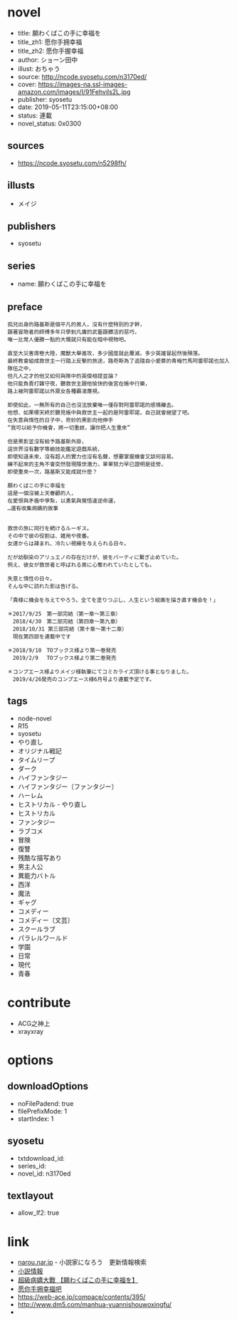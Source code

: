 # novel

- title: 願わくばこの手に幸福を
- title_zh1: 愿你手拥幸福
- title_zh2: 愿你手握幸福
- author: ショーン田中
- illust: おちゃう
- source: http://ncode.syosetu.com/n3170ed/
- cover: https://images-na.ssl-images-amazon.com/images/I/91Fehvils2L.jpg
- publisher: syosetu
- date: 2019-05-11T23:15:00+08:00
- status: 連載
- novel_status: 0x0300

## sources

- https://ncode.syosetu.com/n5298fh/

## illusts

- メイジ

## publishers

- syosetu

## series

- name: 願わくばこの手に幸福を

## preface


```
孤兒出身的路基斯是個平凡的男人，沒有什麼特別的才幹，
跟著冒險者的師傅多年只學到凡庸的武藝跟髒活的惡巧，
唯一比常人優勝一點的大慨就只有能在暗中視物吧。

直至大災害席卷大陸，魔獸大舉進攻，多少國度就此覆滅，多少英雄冒起然後殞落。
最終教會組成救世主一行踏上反擊的旅途，路奇斯為了追隨自小愛慕的青梅竹馬阿雷耶諾也加入隊伍之中，
但凡人之才的他又如何與隊中的英傑相提並論？
他只能負責打雜守夜，聽救世主跟他愉快的後宮在帳中行樂，
路上被阿雷耶諾以外眾女各種霸凌蔑視。

即使如此，一無所有的自己也沒法放棄唯一僅存對阿雷耶諾的感情離去。
他想、如果哪天終於聽見帳中與救世主一起的是阿雷耶諾，自己就會絕望了吧。
在失意與惰性的日子中，奇妙的黑影向他伸手
“我可以給予你機會，將一切重啟，讓你把人生重來”

但是黑影並沒有給予路基斯外掛，
這世界沒有數字等級技能鑑定遊戲系統，
即使知道未來，沒有超人的實力也沒有名聲，想要掌握機會又談何容易。
練不起來的主角不會突然發現隱世潛力，單單努力早已證明是徒勞，
即使重來一次，路基斯又能成就什麼？

願わくばこの手に幸福を
這是一個沒被上天眷顧的人，
在愛恨與矛盾中爭紮，以勇氣與覺悟違逆命運，
…還有收集病嬌的故事


救世の旅に同行を続けるルーギス。
その中で彼の役割は、雑用や夜番。
女達からは疎まれ、冷たい視線を与えられる日々。

だが幼馴染のアリュエノの存在だけが、彼をパーティに繋ぎ止めていた。
例え、彼女が救世者と呼ばれる男に心奪われていたとしても。

失意と惰性の日々。
そんな中に訪れた影は告げる。

「貴様に機会を与えてやろう。全てを塗りつぶし、人生という絵画を描き直す機会を！」

＊2017/9/25　第一部完結（第一章～第三章）
　2018/4/30　第二部完結（第四章～第九章）
　2018/10/31 第三部完結（第十章～第十二章）
　現在第四部を連載中です

＊2018/9/10　TOブックス様より第一巻発売
　2019/2/9　 TOブックス様より第二巻発売

＊コンプエース様よりメイジ様執筆にてコミカライズ頂ける事となりました。
　2019/4/26発売のコンプエース様6月号より連載予定です。
```

## tags

- node-novel
- R15
- syosetu
- やり直し
- オリジナル戦記
- タイムリープ
- ダーク
- ハイファンタジー
- ハイファンタジー〔ファンタジー〕
- ハーレム
- ヒストリカル - やり直し
- ヒストリカル
- ファンタジー
- ラブコメ
- 冒険
- 復讐
- 残酷な描写あり
- 男主人公
- 異能力バトル
- 西洋
- 魔法
- ギャグ
- コメディー
- コメディー〔文芸〕
- スクールラブ
- パラレルワールド
- 学園
- 日常
- 現代
- 青春

# contribute

- ACG之神上
- xrayxray

# options

## downloadOptions

- noFilePadend: true
- filePrefixMode: 1
- startIndex: 1

## syosetu

- txtdownload_id:
- series_id:
- novel_id: n3170ed

## textlayout

- allow_lf2: true

# link

- [narou.nar.jp](https://narou.nar.jp/search.php?text=n3170ed&novel=all&genre=all&new_genre=all&length=0&down=0&up=100) - 小説家になろう　更新情報検索
- [小説情報](https://ncode.syosetu.com/novelview/infotop/ncode/n3170ed/)
- [超級病嬌大戰 【願わくばこの手に幸福を】](https://forum.gamer.com.tw/C.php?bsn=60415&snA=8477&tnum=1)
- [愿你手拥幸福吧](https://tieba.baidu.com/f?kw=%E6%84%BF%E4%BD%A0%E6%89%8B%E6%8B%A5%E5%B9%B8%E7%A6%8F&ie=utf-8 "愿你手拥幸福")
- https://web-ace.jp/compace/contents/395/
- http://www.dm5.com/manhua-yuannishouwoxingfu/
- 



